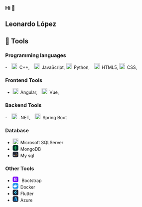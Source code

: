 ### Hi 👋

## Leonardo López

## 🔧 Tools
### Programming languages
- <img height="18" width="18" src="https://skillicons.dev/icons?i=cpp" />&ensp;C++, <img height="18" width="18" src="https://skillicons.dev/icons?i=js" />&ensp;JavaScript, <img height="18" width="18" src="https://skillicons.dev/icons?i=python" />&ensp;Python, <img height="18" width="18" src="https://skillicons.dev/icons?i=html" />&ensp;HTML5, <img height="18" width="18" src="https://skillicons.dev/icons?i=css" />&ensp;CSS,


###  Frontend Tools 

- <img height="18" width="18" src="https://skillicons.dev/icons?i=angular" />&ensp;Angular, <img height="18" width="18" src="https://skillicons.dev/icons?i=vue" />&ensp;Vue, 

### Backend Tools

- <img height="18" width="18" src="https://skillicons.dev/icons?i=dotnet" />&ensp;.NET, <img height="18" width="18" src="https://skillicons.dev/icons?i=spring" />&ensp;Spring Boot
  
### Database
- <img height="18" width="18" src="https://user-images.githubusercontent.com/4249331/52232852-e2c4f780-28bd-11e9-835d-1e3cf3e43888.png" />&ensp;Microsoft SQLServer
- <img height="18" width="18" src="https://github.com/tandpfun/skill-icons/blob/main/icons/MongoDB.svg" />&ensp;MongoDB
-  <img height="18" width="18" src="https://github.com/tandpfun/skill-icons/blob/main/icons/MySQL-Dark.svg" />&ensp;My sql


### Other Tools
- <img height="18" width="18" src="https://raw.githubusercontent.com/tandpfun/skill-icons/65dea6c4eaca7da319e552c09f4cf5a9a8dab2c8/icons/Bootstrap.svg" />&ensp; Bootstrap
- <img height="18" width="18" src="https://raw.githubusercontent.com/tandpfun/skill-icons/65dea6c4eaca7da319e552c09f4cf5a9a8dab2c8/icons/Docker.svg" />&ensp;Docker
- <img height="18" width="18" src="https://github.com/tandpfun/skill-icons/blob/main/icons/Flutter-Dark.svg" />&ensp;Flutter
- <img height="18" width="18" src="https://github.com/tandpfun/skill-icons/blob/main/icons/Azure-Dark.svg" />&ensp;Azure
